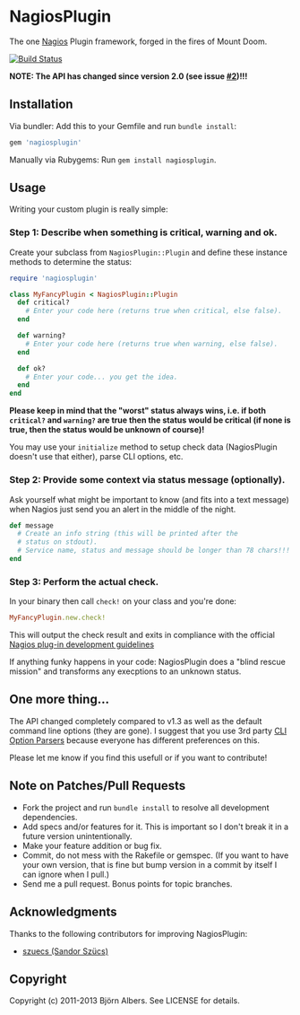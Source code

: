 # NagiosPlugin

The one [Nagios](http://www.nagios.org/) Plugin framework, forged in the
fires of Mount Doom.

[![Build
Status](https://secure.travis-ci.org/bjoernalbers/nagiosplugin.png)](http://travis-ci.org/bjoernalbers/nagiosplugin)

**NOTE: The API has changed since version 2.0 (see issue
[#2](https://github.com/bjoernalbers/nagiosplugin/issues/2))!!!**


## Installation

Via bundler: Add this to your Gemfile and run `bundle install`:

```Ruby
gem 'nagiosplugin'
```

Manually via Rubygems: Run `gem install nagiosplugin`.


## Usage

Writing your custom plugin is really simple:

### Step 1: Describe when something is critical, warning and ok.

Create your subclass from `NagiosPlugin::Plugin` and define these
instance methods to determine the status:

```Ruby
require 'nagiosplugin'

class MyFancyPlugin < NagiosPlugin::Plugin
  def critical?
    # Enter your code here (returns true when critical, else false).
  end

  def warning?
    # Enter your code here (returns true when warning, else false).
  end

  def ok?
    # Enter your code... you get the idea.
  end
end
```

**Please keep in mind that the "worst" status always wins, i.e. if both
`critical?` and `warning?` are true then the status would be critical
(if none is true, then the status would be unknown of course)!**

You may use your `initialize` method to setup check data (NagiosPlugin
doesn't use that either), parse CLI options, etc.

### Step 2: Provide some context via status message (optionally).

Ask yourself what might be important to know (and fits into a text
message) when Nagios just send you an alert in the middle of the night.

```Ruby
def message
  # Create an info string (this will be printed after the
  # status on stdout).
  # Service name, status and message should be longer than 78 chars!!!
end
```

### Step 3: Perform the actual check.

In your binary then call `check!` on your class and you're done:

```Ruby
MyFancyPlugin.new.check!
```

This will output the check result and exits in compliance with the
official
[Nagios plug-in development
guidelines](http://nagiosplug.sourceforge.net/developer-guidelines.html)

If anything funky happens in your code: NagiosPlugin does a "blind
rescue mission" and transforms any execptions to an unknown status.


## One more thing...

The API changed completely compared to v1.3 as well as the default command
line options (they are gone).
I suggest that you use 3rd party [CLI Option
Parsers](https://www.ruby-toolbox.com/categories/CLI_Option_Parsers)
because everyone has different preferences on this.

Please let me know if you find this usefull or if you want to contribute!


## Note on Patches/Pull Requests

* Fork the project and run `bundle install` to resolve all development
  dependencies.
* Add specs and/or features for it. This is important so I don't break
  it in a future version unintentionally.
* Make your feature addition or bug fix.
* Commit, do not mess with the Rakefile or gemspec.
  (If you want to have your own version, that is fine but bump version
in a commit by itself I can ignore when I pull.)
* Send me a pull request. Bonus points for topic branches.


## Acknowledgments

Thanks to the following contributors for improving NagiosPlugin:

* [szuecs (Sandor Szücs)](https://github.com/szuecs)


## Copyright

Copyright (c) 2011-2013 Björn Albers. See LICENSE for details.
